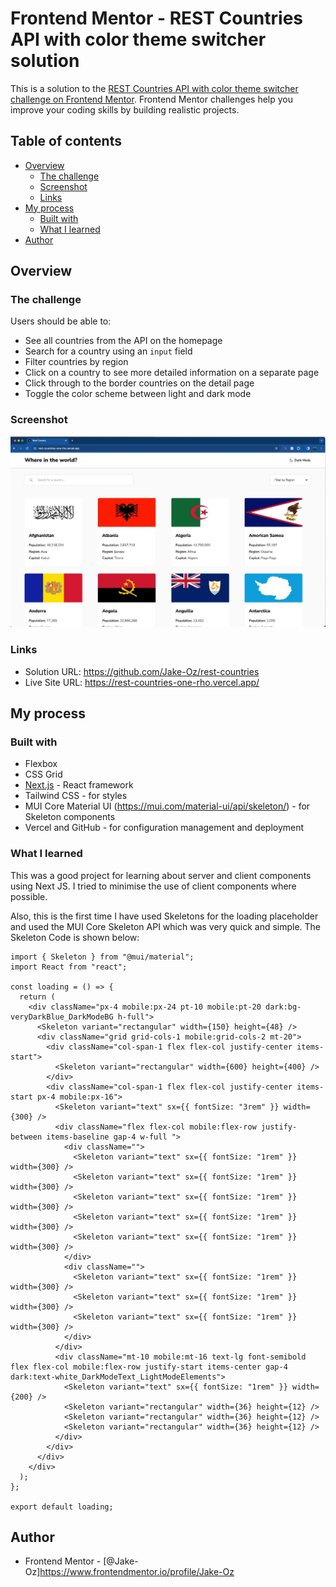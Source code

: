 # Frontend Mentor - REST Countries API with color theme switcher solution

This is a solution to the [REST Countries API with color theme switcher challenge on Frontend Mentor](https://www.frontendmentor.io/challenges/rest-countries-api-with-color-theme-switcher-5cacc469fec04111f7b848ca). Frontend Mentor challenges help you improve your coding skills by building realistic projects.

## Table of contents

- [Overview](#overview)
  - [The challenge](#the-challenge)
  - [Screenshot](#screenshot)
  - [Links](#links)
- [My process](#my-process)
  - [Built with](#built-with)
  - [What I learned](#what-i-learned)
- [Author](#author)

## Overview

### The challenge

Users should be able to:

- See all countries from the API on the homepage
- Search for a country using an `input` field
- Filter countries by region
- Click on a country to see more detailed information on a separate page
- Click through to the border countries on the detail page
- Toggle the color scheme between light and dark mode

### Screenshot

![](./screenshot.jpg)

### Links

- Solution URL: https://github.com/Jake-Oz/rest-countries
- Live Site URL: https://rest-countries-one-rho.vercel.app/

## My process

### Built with

- Flexbox
- CSS Grid
- [Next.js](https://nextjs.org/) - React framework
- Tailwind CSS - for styles
- MUI Core Material UI (https://mui.com/material-ui/api/skeleton/) - for Skeleton components
- Vercel and GitHub - for configuration management and deployment

### What I learned

This was a good project for learning about server and client components using Next JS. I tried to minimise the use of client components where possible.

Also, this is the first time I have used Skeletons for the loading placeholder and used the MUI Core Skeleton API which was very quick and simple. The Skeleton Code is shown below:

```tsx
import { Skeleton } from "@mui/material";
import React from "react";

const loading = () => {
  return (
    <div className="px-4 mobile:px-24 pt-10 mobile:pt-20 dark:bg-veryDarkBlue_DarkModeBG h-full">
      <Skeleton variant="rectangular" width={150} height={48} />
      <div className="grid grid-cols-1 mobile:grid-cols-2 mt-20">
        <div className="col-span-1 flex flex-col justify-center items-start">
          <Skeleton variant="rectangular" width={600} height={400} />
        </div>
        <div className="col-span-1 flex flex-col justify-center items-start px-4 mobile:px-16">
          <Skeleton variant="text" sx={{ fontSize: "3rem" }} width={300} />
          <div className="flex flex-col mobile:flex-row justify-between items-baseline gap-4 w-full ">
            <div className="">
              <Skeleton variant="text" sx={{ fontSize: "1rem" }} width={300} />
              <Skeleton variant="text" sx={{ fontSize: "1rem" }} width={300} />
              <Skeleton variant="text" sx={{ fontSize: "1rem" }} width={300} />
              <Skeleton variant="text" sx={{ fontSize: "1rem" }} width={300} />
              <Skeleton variant="text" sx={{ fontSize: "1rem" }} width={300} />
            </div>
            <div className="">
              <Skeleton variant="text" sx={{ fontSize: "1rem" }} width={300} />
              <Skeleton variant="text" sx={{ fontSize: "1rem" }} width={300} />
              <Skeleton variant="text" sx={{ fontSize: "1rem" }} width={300} />
            </div>
          </div>
          <div className="mt-10 mobile:mt-16 text-lg font-semibold flex flex-col mobile:flex-row justify-start items-center gap-4 dark:text-white_DarkModeText_LightModeElements">
            <Skeleton variant="text" sx={{ fontSize: "1rem" }} width={200} />
            <Skeleton variant="rectangular" width={36} height={12} />
            <Skeleton variant="rectangular" width={36} height={12} />
            <Skeleton variant="rectangular" width={36} height={12} />
          </div>
        </div>
      </div>
    </div>
  );
};

export default loading;
```

## Author

- Frontend Mentor - [@Jake-Oz]https://www.frontendmentor.io/profile/Jake-Oz
